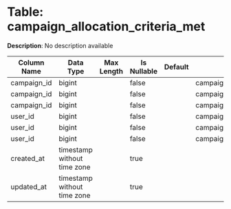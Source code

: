 # Table: campaign_allocation_criteria_met

**Description**: No description available

| Column Name | Data Type | Max Length | Is Nullable | Default | Primary Key | Foreign Key |
|-------------|-----------|------------|-------------|---------|-------------|-------------|
| campaign_id | bigint |  | false |  | campaign_allocation_criteria_met | campaigns |
| campaign_id | bigint |  | false |  | campaign_allocation_criteria_met | campaign_allocation_criteria_met |
| campaign_id | bigint |  | false |  | campaign_allocation_criteria_met | campaign_allocation_criteria_met |
| user_id | bigint |  | false |  | campaign_allocation_criteria_met | campaign_allocation_criteria_met |
| user_id | bigint |  | false |  | campaign_allocation_criteria_met | campaign_allocation_criteria_met |
| user_id | bigint |  | false |  | campaign_allocation_criteria_met | users |
| created_at | timestamp without time zone |  | true |  |  |  |
| updated_at | timestamp without time zone |  | true |  |  |  |
